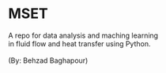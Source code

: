 # MSET
A repo for data analysis and maching learning \
in fluid flow and heat transfer using Python.\
\
(By: Behzad Baghapour)
